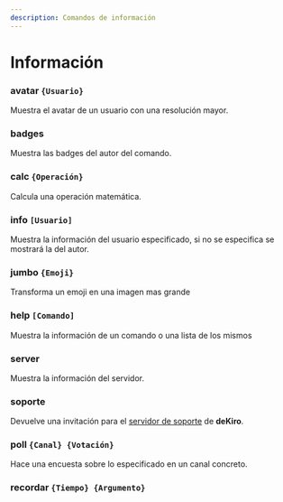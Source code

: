 ```yaml
---
description: Comandos de información
---
```


# Información

### avatar `{Usuario}`

Muestra el avatar de un usuario con una resolución mayor.

### badges

Muestra las badges del autor del comando.

### calc `{Operación}`

Calcula una operación matemática.

### info `[Usuario]`

Muestra la información del usuario especificado, si no se especifica se mostrará la del autor.

### jumbo `{Emoji}`

Transforma un emoji en una imagen mas grande

### help `[Comando]`

Muestra la información de un comando o una lista de los mismos

### server

Muestra la información del servidor.

### soporte

Devuelve una invitación para el [servidor de soporte](https://discord.gg/Rwy8J35) de **deKiro**.

### poll `{Canal} {Votación}`

Hace una encuesta sobre lo especificado en un canal concreto.

### recordar `{Tiempo} {Argumento}`

